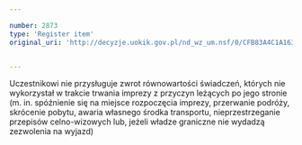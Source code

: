 ```yaml
---

number: 2873
type: 'Register item'
original_uri: 'http://decyzje.uokik.gov.pl/nd_wz_um.nsf/0/CFB83A4C1A163AF7C12579B30037CB0B?OpenDocument'


---
```


Uczestnikowi nie przysługuje zwrot równowartości świadczeń, których nie wykorzystał w trakcie trwania imprezy z przyczyn leżących po jego stronie (m. in. spóźnienie się na miejsce rozpoczęcia imprezy, przerwanie podróży, skrócenie pobytu, awaria własnego środka transportu, nieprzestrzeganie przepisów celno-wizowych lub, jeżeli władze graniczne nie wydadzą zezwolenia na wyjazd)
